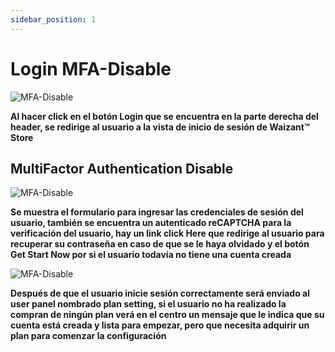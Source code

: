 ```yaml
---
sidebar_position: 1
---
```


# Login MFA-Disable

![MFA-Disable](/img/store-usuario/login-1.png )

**Al hacer click en el botón Login que se encuentra en la parte derecha del header\, se redirige al usuario a la vista de inicio de sesión de Waizant™ Store**

## MultiFactor Authentication Disable

![MFA-Disable](/img/store-usuario/login-2.png )

**Se muestra el formulario para ingresar las credenciales de sesión del usuario\, también se encuentra un autenticado reCAPTCHA para la verificación del usuario\, hay un link click Here que redirige al usuario para recuperar su contraseña en caso de que se le haya olvidado y el botón Get Start Now por si el usuario todavía no tiene una cuenta creada**

![MFA-Disable](/img/store-usuario/login-3.png )

**Después de que el usuario inicie sesión correctamente será enviado al user panel nombrado plan setting\, si el usuario no ha realizado la compran de ningún plan verá en el centro un mensaje que le indica que su cuenta está creada y lista para empezar\, pero que necesita adquirir un plan para comenzar la configuración**
